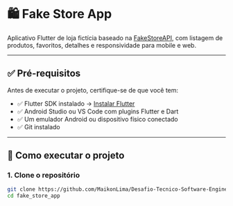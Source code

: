 # 🛍️ Fake Store App

Aplicativo Flutter de loja fictícia baseado na [FakeStoreAPI](https://fakestoreapi.com/), com listagem de produtos, favoritos, detalhes e responsividade para mobile e web.

---

## ✅ Pré-requisitos

Antes de executar o projeto, certifique-se de que você tem:

- ✅ Flutter SDK instalado → [Instalar Flutter](https://docs.flutter.dev/get-started/install)
- ✅ Android Studio ou VS Code com plugins Flutter e Dart
- ✅ Um emulador Android ou dispositivo físico conectado
- ✅ Git instalado

---

## 🚀 Como executar o projeto

### 1. Clone o repositório

```bash
git clone https://github.com/MaikonLima/Desafio-Tecnico-Software-Engineer-II-Maikon-Guimaraes.git
cd fake_store_app
```
